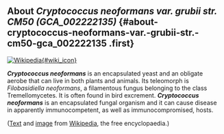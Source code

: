 About *Cryptococcus neoformans var. grubii str. CM50 (GCA\_002222135)* {#about-cryptococcus-neoformans-var.-grubii-str.-cm50-gca_002222135 .first}
----------------------------------------------------------------------

[![Wikipedia](/img/wikipedia_logo_v2_en.png){#wiki_icon}](http://en.wikipedia.org/wiki/Cryptococcus_neoformans)

***Cryptococcus neoformans*** is an encapsulated yeast and an obligate
aerobe that can live in both plants and animals. Its teleomorph is
*Filobasidiella neoformans*, a filamentous fungus belonging to the class
Tremellomycetes. It is often found in bird excrement. ***Cryptococcus
neoformans*** is an encapsulated fungal organism and it can cause
disease in apparently immunocompetent, as well as immunocompromised,
hosts.

([Text](http://en.wikipedia.org/wiki/Cryptococcus_neoformans) and
[image](https://commons.wikimedia.org/wiki/File:Cryptococcus_neoformans_using_a_light_India_ink_staining_preparation_PHIL_3771_lores.jpg)
from [Wikipedia](http://en.wikipedia.org/), the free encyclopaedia.)

